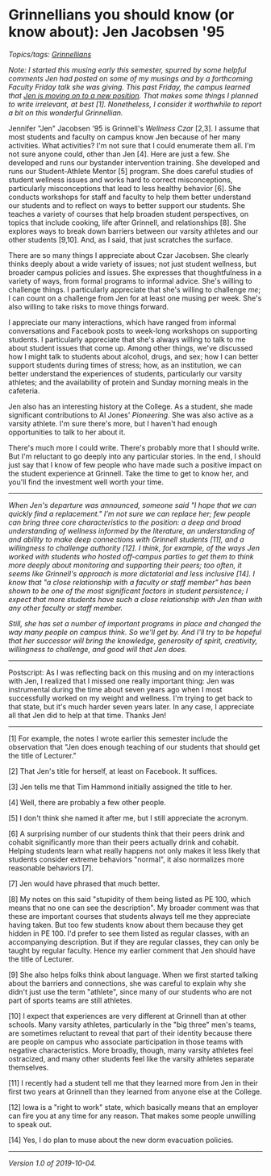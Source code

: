 Grinnellians you should know (or know about): Jen Jacobsen '95
==============================================================

*Topics/tags: [Grinnellians](index-grinnellians)*

*Note: I started this musing early this semester, spurred by some helpful
comments Jen had posted on some of my musings and by a forthcoming
Faculty Friday talk she was giving.  This past Friday, the campus
learned that [Jen is moving on to a new position](https://www.thesandb.com/article/jennifer-jacobsen-to-leave-grinnell.html).  That makes some things
I planned to write irrelevant, at best [1].  Nonetheless, I consider it
worthwhile to report a bit on this wonderful Grinnellian.*

Jennifer "Jen" Jacobsen '95 is Grinnell's _Wellness Czar_ [2,3].  I
assume that most students and faculty on campus know Jen because
of her many activities.  What activities?  I'm not sure that I could
enumerate them all.  I'm not sure anyone could, other than Jen [4].
Here are just a few. She developed and runs our bystander intervention
training.  She developed and runs our Student-Athlete Mentor [5]
program.  She does careful studies of student wellness issues and
works hard to correct misconceptions, particularly misconceptions
that lead to less healthy behavior [6].  She conducts workshops for
staff and faculty to help them better understand our students and
to reflect on ways to better support our students.  She teaches a
variety of courses that help broaden student perspectives, on topics
that include cooking, life after Grinnell, and relationships [8].
She explores ways to break down barriers between our varsity athletes
and our other students [9,10].  And, as I said, that just scratches
the surface.

There are so many things I appreciate about Czar Jacobsen.  She
clearly thinks deeply about a wide variety of issues; not just
student wellness, but broader campus policies and issues.  She
expresses that thoughtfulness in a variety of ways, from formal
programs to informal advice.  She's willing to challenge things.
I particularly appreciate that she's willing to challenge *me*; I
can count on a challenge from Jen for at least one musing per week.
She's also willing to take risks to move things forward.  

I appreciate our many interactions, which have ranged from informal
conversations and Facebook posts to week-long workshops on supporting
students.  I particularly appreciate that she's always willing to
talk to me about student issues that come up.  Among other things,
we've discussed how I might talk to students about alcohol, drugs,
and sex; how I can better support students during times of stress;
how, as an institution, we can better understand the experiences
of students, particularly our varsity athletes; and the availability
of protein and Sunday morning meals in the cafeteria.

Jen also has an interesting history at the College.  As a student,
she made significant contributions to Al Jones' _Pioneering_.  She
was also active as a varsity athlete.  I'm sure there's more, but
I haven't had enough opportunities to talk to her about it.

There's much more I could write.  There's probably more that I
should write.  But I'm reluctant to go deeply into any particular
stories.  In the end, I should just say that I know of few people
who have made such a positive impact on the student experience at
Grinnell.  Take the time to get to know her, and you'll find the
investment well worth your time.

---

_When Jen's departure was announced, someone said "I hope that we can
quickly find a replacement."  I'm not sure we can replace her; few people
can bring three core characteristics to the position: a deep and broad
understanding of wellness informed by the literature, an understanding
of and ability to make deep connections with Grinnell students [11], and
a willingness to challenge authority [12].  I think, for example, of
the ways Jen worked with students who hosted off-campus parties to get
them to think more deeply about monitoring and supporting their peers;
too often, it seems like Grinnell's approach is more dictatorial and
less inclusive [14].  I know that "a close relationship with a faculty
or staff member" has been shown to be one of the most significant factors
in student persistence; I expect that more students have such a close
relationship with Jen than with any other faculty or staff member._

_Still, she has set a number of important programs in place and changed
the way many people on campus think.  So we'll get by.  And I'll try
to be hopeful that her successor will bring the knowledge, generosity
of spirit, creativity, willingness to challenge, and good will that Jen
does._

---

Postscript: As I was reflecting back on this musing and on my 
interactions with Jen, I realized that I missed one really important
thing: Jen was instrumental during the time about seven years ago
when I most successfully worked on my weight and wellness.  I'm trying 
to get back to that state, but it's much harder seven years later.
In any case, I appreciate all that Jen did to help at that time.
Thanks Jen!

---

[1] For example, the notes I wrote earlier this semester include
the observation that "Jen does enough teaching of our students that
should get the title of Lecturer."

[2] That Jen's title for herself, at least on Facebook.  It suffices.

[3] Jen tells me that Tim Hammond initially assigned the title to her.

[4] Well, there are probably a few other people.

[5] I don't think she named it after me, but I still appreciate the
acronym.

[6] A surprising number of our students think that their peers drink
and cohabit significantly more than their peers actually drink and
cohabit.  Helping students learn what really happens not only makes
it less likely that students consider extreme behaviors "normal", it
also normalizes more reasonable behaviors [7].

[7] Jen would have phrased that much better.

[8] My notes on this said "stupidity of them being listed as PE
100, which means that no one can see the description".  My broader
comment was that these are important courses that students always
tell me they appreciate having taken.  But too few students know about
them because they get hidden in PE 100.  I'd prefer to see them listed
as regular classes, with an accompanying description.  But if they are
regular classes, they can only be taught by regular faculty.  Hence
my earlier comment that Jen should have the title of Lecturer.

[9] She also helps folks think about language.  When we first started
talking about the barriers and connections, she was careful to
explain why she didn't just use the term "athlete", since many
of our students who are not part of sports teams are still athletes.

[10] I expect that experiences are very different at Grinnell than
at other schools.  Many varsity athletes, particularly in the "big
three" men's teams, are sometimes reluctant to reveal that part of
their identity because there are people on campus who associate
participation in those teams with negative characteristics.  More
broadly, though, many varsity athletes feel ostracized, and many
other students feel like the varsity athletes separate themselves.

[11] I recently had a student tell me that they learned more from Jen
in their first two years at Grinnell than they learned from anyone
else at the College.

[12] Iowa is a "right to work" state, which basically means that an
employer can fire you at any time for any reason.  That makes some
people unwilling to speak out.

[14] Yes, I do plan to muse about the new dorm evacuation policies.

---

*Version 1.0 of 2019-10-04.*
